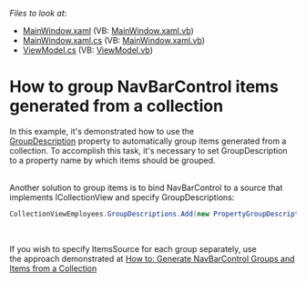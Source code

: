<!-- default file list -->
*Files to look at*:

* [MainWindow.xaml](./CS/NavBarExample/MainWindow.xaml) (VB: [MainWindow.xaml.vb](./VB/NavBarExample/MainWindow.xaml.vb))
* [MainWindow.xaml.cs](./CS/NavBarExample/MainWindow.xaml.cs) (VB: [MainWindow.xaml.vb](./VB/NavBarExample/MainWindow.xaml.vb))
* [ViewModel.cs](./CS/NavBarExample/ViewModel.cs) (VB: [ViewModel.vb](./VB/NavBarExample/ViewModel.vb))
<!-- default file list end -->
# How to group NavBarControl items generated from a collection


<p>In this example, it's demonstrated how to use the <a href="https://documentation.devexpress.com/#WPF/DevExpressXpfNavBarNavBarControl_GroupDescriptiontopic">GroupDescription</a> property to automatically group items generated from a collection. To accomplish this task, it's necessary to set GroupDescription to a property name by which items should be grouped.</p>
<p><br>Another solution to group items is to bind NavBarControl to a source that implements ICollectionView and specify GroupDescriptions:</p>


```cs
CollectionViewEmployees.GroupDescriptions.Add(new PropertyGroupDescription("Department"));
```


<p> </p>
<p>If you wish to specify ItemsSource for each group separately, use the approach demonstrated at <a href="https://www.devexpress.com/Support/Center/p/E3521">How to: Generate NavBarControl Groups and Items from a Collection</a></p>

<br/>


